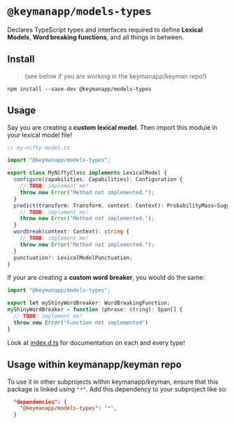 `@keymanapp/models-types`
=========================

Declares TypeScript types and interfaces required to define **Lexical
Models**, **Word breaking functions**, and all things in between.

Install
-------

> (see below if you are working in the keymanapp/keyman repo!)

    npm install --save-dev @keymanapp/models-types

Usage
-----

Say you are creating a **custom lexical model**. Then import this module
in your lexical model file!

```Typescript
// my-nifty-model.ts

import "@keymanapp/models-types";

export class MyNiftyClass implements LexicalModel {
  configure(capabilities: Capabilities): Configuration {
    // TODO: implement me!
    throw new Error("Method not implemented.");
  }
  predict(transform: Transform, context: Context): ProbabilityMass<Suggestion>[] {
    // TODO: implement me!
    throw new Error("Method not implemented.");
  }
  wordbreak(context: Context): string {
    // TODO: implement me!
    throw new Error("Method not implemented.");
  }
  punctuation?: LexicalModelPunctuation;
}
```

If your are creating a **custom word breaker**, you would do the same:

```typescript
import "@keymanapp/models-types";

export let myShinyWordBreaker: WordBreakingFunction;
myShinyWordBreaker = function (phrase: string): Span[] {
  // TODO: implement me!
  throw new Error("Function not implemented")
}
```

Look at [index.d.ts](./index.d.ts) for documentation on each and every
type!


Usage within keymanapp/keyman repo
----------------------------------

To use it in other subprojects within keymanapp/keyman, ensure that this package
is linked using `"*"`. Add this dependency to your subproject like so:

```json
  "dependencies": {
    "@keymanapp/models-types": "*",
  }
```
